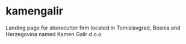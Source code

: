 # kamengalir
Landing page for stonecutter firm located in Tomislavgrad, Bosnia and Herzegovina named Kamen Galir d.o.o
